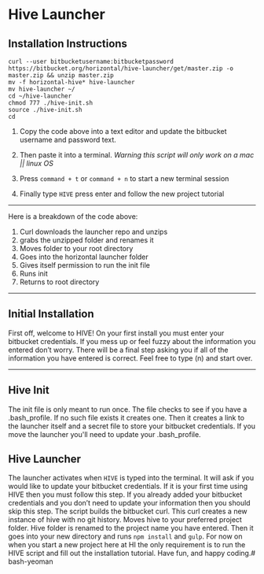 # Hive Launcher

## Installation Instructions

```
curl --user bitbucketusername:bitbucketpassword https://bitbucket.org/horizontal/hive-launcher/get/master.zip -o master.zip && unzip master.zip
mv -f horizontal-hive* hive-launcher
mv hive-launcher ~/
cd ~/hive-launcher
chmod 777 ./hive-init.sh
source ./hive-init.sh
cd
```
1. Copy the code above into a text editor and update the bitbucket username and password text.

2. Then paste it into a terminal.
*Warning this script will only work on a mac || linux OS*

3. Press `command + t` or `command + n` to start a new terminal session
4. Finally type `HIVE` press enter and follow the new project tutorial

---

Here is a breakdown of the code above:

1. Curl downloads the launcher repo and unzips
2. grabs the unzipped folder and renames it
3. Moves folder to your root directory
4. Goes into the horizontal launcher folder
5. Gives itself permission to run the init file
6. Runs init
7. Returns to root directory

---

## Initial Installation
First off, welcome to HIVE! On your first install you must enter your bitbucket credentials. If you mess up or feel fuzzy about the information you entered don’t worry. There will be a final step asking you if all of the information you have entered is correct. Feel free to type (n) and start over.

---

## Hive Init
The init file is only meant to run once. The file checks to see if you have a .bash_profile. If no such file exists it creates one. Then it creates a link to the launcher itself and a secret file to store your bitbucket credentials. If you move the launcher you'll need to update your .bash_profile.

## Hive Launcher
The launcher activates when `HIVE` is typed into the terminal. It will ask if you would like to update your bitbucket credentials. If it is your first time using HIVE then you must follow this step. If you already added your bitbucket credentials and you don’t need to update your information then you should skip this step. The script builds the bitbucket curl. This curl creates a new instance of hive with no git history. Moves hive to your preferred project folder. Hive folder is renamed to the project name you have entered. Then it goes into your new directory and runs `npm install` and `gulp`. 
For now on when you start a new project here at HI the only requirement is to run the HIVE script and fill out the installation tutorial. Have fun, and happy coding.# bash-yeoman
